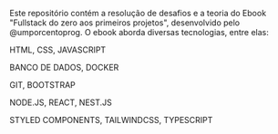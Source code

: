 Este repositório contém a resolução de desafios e a teoria do Ebook "Fullstack do zero aos primeiros projetos", desenvolvido pelo @umporcentoprog. O ebook aborda diversas tecnologias, entre elas:

HTML, CSS, JAVASCRIPT

BANCO DE DADOS, DOCKER

GIT, BOOTSTRAP

NODE.JS, REACT, NEST.JS

STYLED COMPONENTS, TAILWINDCSS, TYPESCRIPT







